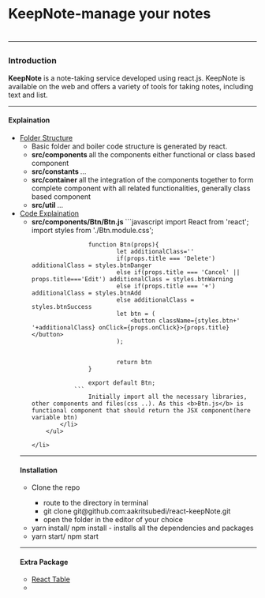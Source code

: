 <h1>KeepNote-manage your notes<h1>
<hr>
<h3>Introduction</h3>
<p>
    <b>KeepNote</b> is a note-taking service developed using react.js. KeepNote is available on the web and offers a variety of tools for taking notes, including text and list.
</p>
<hr>
<h4>Explaination</h4>
<ul>
    <li>
        <u>Folder Structure</u>
        <ul>
            <li>Basic folder and boiler code structure is generated by react.</li>
            <li><b>src/components </b> all the components either functional or class based component</li>
            <li><b>src/constants </b> ...</li>
            <li><b>src/container </b> all the integration of the components together to form complete component with all related functionalities, generally class based component</li>
            <li><b>src/util </b> ...</li>
        </ul>
    </li>
    <li>
        <u>Code Explaination</u>
        <ul>
            <li>
                <b>src/components/Btn/Btn.js </b>
                ```javascript
                    import React from 'react';
                    import styles from './Btn.module.css';

                    function Btn(props){
                            let additionalClass=''
                            if(props.title === 'Delete') additionalClass = styles.btnDanger
                            else if(props.title === 'Cancel' || props.title==='Edit') additionalClass = styles.btnWarning
                            else if(props.title === '+') additionalClass = styles.btnAdd
                            else additionalClass = styles.btnSuccess 
                            let btn = (
                                <button className={styles.btn+' '+additionalClass} onClick={props.onClick}>{props.title}</button>
                            );
                            
                            
                            return btn
                    }

                    export default Btn;
                ```
                    Initially import all the necessary libraries, other components and files(css ..). As this <b>Btn.js</b> is functional component that should return the JSX component(here variable btn) 
            </li>
        </ul>

    </li>

</ul>
<hr>
<h4>Installation</h4>
<ul>
    <li>Clone the repo</li>
    <ul>
        <li>route to the directory in terminal</li>
        <li>git clone git@github.com:aakritsubedi/react-keepNote.git</li>
        <li>open the folder in the editor of your choice</li> 
    </ul>
    <li>yarn install/ npm install - installs all the dependencies and packages</li>
    <li>yarn start/ npm start</li>
</ul>
<hr>
<h4>Extra Package</h4>
<ul>
    <li><a href='https://github.com/tannerlinsley/react-table'>React Table</a><li>
</ul>